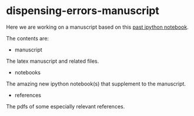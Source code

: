 # dispensing-errors-manuscript

Here we are working on a manuscript based on this [past ipython notebook](https:www.google.com).

The contents are: 

- manuscript

 The latex manuscript and related files.

- notebooks

 The amazing new ipython notebook(s) that supplement to the manuscript.

- references

 The pdfs of some especially relevant references.


